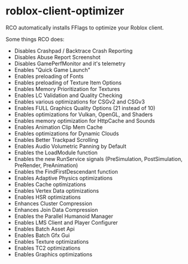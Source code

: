 # roblox-client-optimizer

RCO automatically installs FFlags to optimize your Roblox client.

Some things RCO does:

- Disables Crashpad / Backtrace Crash Reporting
- Disables Abuse Report Screenshot
- Disables GamePerfMonitor and it's telemetry
- Enables "Quick Game Launch"
- Enables preloading of Fonts
- Enables preloading of Texture Item Options
- Enables Memory Prioritization for Textures
- Enables LC Validation and Quality Checking
- Enables various optimizations for CSGv2 and CSGv3
- Enables FULL Graphics Quality Options (21 instead of 10)
- Enables optimizations for Vulkan, OpenGL, and Shaders
- Enables memory optimization for HttpCache and Sounds
- Enables Animation Clip Mem Cache
- Enables optimizations for Dynamic Clouds
- Enables Better Trackpad Scrolling
- Enables Audio Volumetric Panning by Default
- Enables the LoadModule function
- Enables the new RunService signals (PreSimulation, PostSimulation, PreRender, PreAnimation)
- Enables the FindFirstDescendant function
- Enables Adaptive Physics optimizations
- Enables Cache optimizations
- Enables Vertex Data optimizations
- Enables HSR optimizations
- Enhances Cluster Compression
- Enhances Join Data Compression
- Enables the Parallel Humanoid Manager
- Enables LMS Client and Player Configurer
- Enables Batch Asset Api
- Enables Batch Gfx Gui
- Enables Texture optimizations
- Enables TC2 optimizations
- Enables Graphics optimizations


